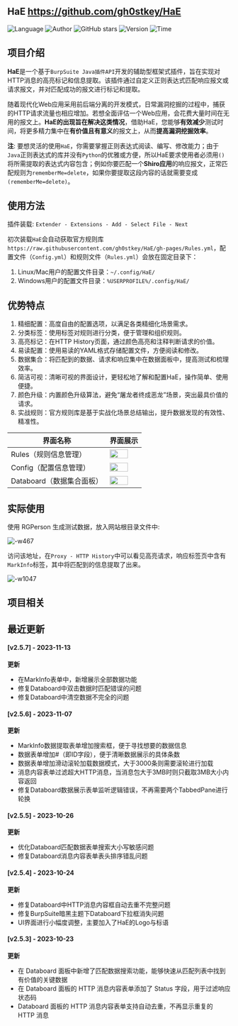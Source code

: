 ## HaE <https://github.com/gh0stkey/HaE>
<!--auto_detail_badge_begin_0b490ffb61b26b45de3ea5d7dd8a582e-->
![Language](https://img.shields.io/badge/Language-Java-blue)
![Author](https://img.shields.io/badge/Author-gh0stkey-orange)
![GitHub stars](https://img.shields.io/github/stars/gh0stkey/HaE.svg?style=flat&logo=github)
![Version](https://img.shields.io/badge/Version-V2.5.7-red)
![Time](https://img.shields.io/badge/Join-20210120-green)
<!--auto_detail_badge_end_fef74f2d7ea73fcc43ff78e05b1e7451-->

## 项目介绍

**HaE**是一个基于`BurpSuite Java插件API`开发的辅助型框架式插件，旨在实现对HTTP消息的高亮标记和信息提取。该插件通过自定义正则表达式匹配响应报文或请求报文，并对匹配成功的报文进行标记和提取。

随着现代化Web应用采用前后端分离的开发模式，日常漏洞挖掘的过程中，捕获的HTTP请求流量也相应增加。若想全面评估一个Web应用，会花费大量时间在无用的报文上。**HaE的出现旨在解决这类情况**，借助HaE，您能够**有效减少**测试时间，将更多精力集中在**有价值且有意义**的报文上，从而**提高漏洞挖掘效率**。

**注**: 要想灵活的使用`HaE`，你需要掌握正则表达式阅读、编写、修改能力；由于`Java`正则表达式的库并没有`Python`的优雅或方便，所以HaE要求使用者必须用`()`将所需提取的表达式内容包含；例如你要匹配一个**Shiro应用**的响应报文，正常匹配规则为`rememberMe=delete`，如果你要提取这段内容的话就需要变成`(rememberMe=delete)`。

## 使用方法

插件装载: `Extender - Extensions - Add - Select File - Next`

初次装载`HaE`会自动获取官方规则库`https://raw.githubusercontent.com/gh0stkey/HaE/gh-pages/Rules.yml`，配置文件（`Config.yml`）和规则文件（`Rules.yml`）会放在固定目录下：

1. Linux/Mac用户的配置文件目录：`~/.config/HaE/`
2. Windows用户的配置文件目录：`%USERPROFILE%/.config/HaE/`

## 优势特点

1. 精细配置：高度自由的配置选项，以满足各类精细化场景需求。
2. 分类标签：使用标签对规则进行分类，便于管理和组织规则。
3. 高亮标记：在HTTP History页面，通过颜色高亮和注释判断请求的价值。
4. 易读配置：使用易读的YAML格式存储配置文件，方便阅读和修改。
5. 数据集合：将匹配到的数据、请求和响应集中在数据面板中，提高测试和梳理效率。
6. 简洁可视：清晰可视的界面设计，更轻松地了解和配置HaE，操作简单、使用便捷。
7. 颜色升级：内置颜色升级算法，避免“屠龙者终成恶龙”场景，突出最具价值的请求。
8. 实战规则：官方规则库是基于实战化场景总结输出，提升数据发现的有效性、精准性。

| 界面名称                  | 界面展示                                              |
| ------------------------ | ---------------------------------------------------- |
| Rules（规则信息管理）     | <img src="https://github.com/gh0stkey/HaE/raw/master/images/rules.png" style="width: 80%" />     |
| Config（配置信息管理）    | <img src="https://github.com/gh0stkey/HaE/raw/master/images/config.png" style="width: 80%" />    |
| Databoard（数据集合面板） | <img src="https://github.com/gh0stkey/HaE/raw/master/images/databoard.png" style="width: 80%" /> |

## 实际使用

使用 RGPerson 生成测试数据，放入网站根目录文件中: 

![-w467](https://github.com/gh0stkey/HaE/raw/master/images/rgperson.jpg)

访问该地址，在`Proxy - HTTP History`中可以看见高亮请求，响应标签页中含有`MarkInfo`标签，其中将匹配到的信息提取了出来。

![-w1047](https://github.com/gh0stkey/HaE/raw/master/images/markinfo.png)

<!--auto_detail_active_begin_e1c6fb434b6f0baf6912c7a1934f772b-->
## 项目相关


## 最近更新

#### [v2.5.7] - 2023-11-13

**更新**  
- 在MarkInfo表单中，新增展示全部数据功能  
- 修复Databoard中双击数据时匹配错误的问题  
- 修复Databoard中清空数据不完全的问题

#### [v2.5.6] - 2023-11-07

**更新**  
- MarkInfo数据提取表单增加搜索框，便于寻找想要的数据信息  
- 数据表单增加#（即ID字段），便于清晰数据展示的具体条数  
- 数据表单增加滑动滚轮加载数据模式，大于3000条则需要滚轮进行加载  
- 消息内容表单过滤超大HTTP消息，当消息包大于3MB时则只截取3MB大小内容返回  
- 修复Databoard数据展示表单监听逻辑错误，不再需要两个TabbedPane进行轮换

#### [v2.5.5] - 2023-10-26

**更新**  
- 优化Databoard匹配数据表单搜索大小写敏感问题  
- 修复Databoard消息内容表单表头排序错乱问题

#### [v2.5.4] - 2023-10-24

**更新**  
- 修复Databoard中HTTP消息内容框自动去重不完整问题  
- 修复BurpSuite暗黑主题下Databoard下拉框消失问题  
- UI界面进行小幅度调整，主要加入了HaE的Logo与标语

#### [v2.5.3] - 2023-10-23

**更新**  
- 在 Databoard 面板中新增了匹配数据搜索功能，能够快速从匹配列表中找到有价值的关键数据  
- 在 Databoard 面板的 HTTP 消息内容表单添加了 Status 字段，用于过滤响应状态码  
- Databoard 面板的 HTTP 消息内容表单支持自动去重，不再显示重复的 HTTP 消息

<!--auto_detail_active_end_f9cf7911015e9913b7e691a7a5878527-->

